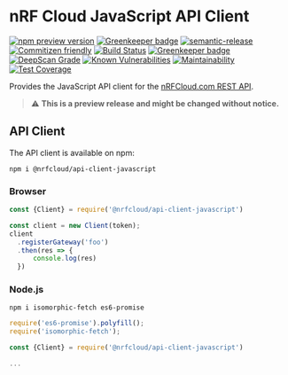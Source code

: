 # nRF Cloud JavaScript API Client

[![npm preview version](https://img.shields.io/npm/v/@nrfcloud/api-client-javascript/preview.svg)](https://www.npmjs.com/package/@nrfcloud/api-client-javascript)
[![Greenkeeper badge](https://badges.greenkeeper.io/nrfcloud/api-client-javascript.svg)](https://greenkeeper.io/)
[![semantic-release](https://img.shields.io/badge/%20%20%F0%9F%93%A6%F0%9F%9A%80-semantic--release-e10079.svg)](https://github.com/semantic-release/semantic-release)
[![Commitizen friendly](https://img.shields.io/badge/commitizen-friendly-brightgreen.svg)](http://commitizen.github.io/cz-cli/)
[![Build Status](https://travis-ci.org/nRFCloud/api-client-javascript.svg?branch=master)](https://travis-ci.org/nRFCloud/api-client-javascript)
[![Greenkeeper badge](https://badges.greenkeeper.io/nRFCloud/api-client-javascript.svg)](https://greenkeeper.io/)
[![DeepScan Grade](https://deepscan.io/api/projects/1710/branches/7383/badge/grade.svg)](https://deepscan.io/dashboard/#view=project&pid=1710&bid=7383)
[![Known Vulnerabilities](https://snyk.io/test/github/nrfcloud/api-client-javascript/badge.svg)](https://snyk.io/test/github/nrfcloud/api-client-javascript)
[![Maintainability](https://api.codeclimate.com/v1/badges/7d5bd4bef1a93572dd3f/maintainability)](https://codeclimate.com/github/nRFCloud/api-client-javascript/maintainability)
[![Test Coverage](https://api.codeclimate.com/v1/badges/7d5bd4bef1a93572dd3f/test_coverage)](https://codeclimate.com/github/nRFCloud/api-client-javascript/test_coverage)

Provides the JavaScript API client for the [nRFCloud.com REST API](https://github.com/nRFCloud/api).

> :warning: **This is a preview release and might be changed without notice.**

## API Client

The API client is available on npm:

    npm i @nrfcloud/api-client-javascript

### Browser

```javascript
const {Client} = require('@nrfcloud/api-client-javascript')

const client = new Client(token);
client
  .registerGateway('foo')
  .then(res => {
      console.log(res)
  })
```

### Node.js

    npm i isomorphic-fetch es6-promise

```javascript
require('es6-promise').polyfill();
require('isomorphic-fetch');

const {Client} = require('@nrfcloud/api-client-javascript')

...
```
